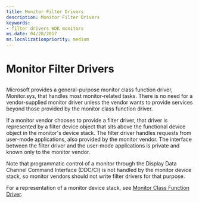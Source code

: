 ```yaml
---
title: Monitor Filter Drivers
description: Monitor Filter Drivers
keywords:
- filter drivers WDK monitors
ms.date: 04/20/2017
ms.localizationpriority: medium
---
```


# Monitor Filter Drivers


## <span id="ddk_monitor_filter_drivers_gg"></span><span id="DDK_MONITOR_FILTER_DRIVERS_GG"></span>


Microsoft provides a general-purpose monitor class function driver, Monitor.sys, that handles most monitor-related tasks. There is no need for a vendor-supplied monitor driver unless the vendor wants to provide services beyond those provided by the monitor class function driver.

If a monitor vendor chooses to provide a filter driver, that driver is represented by a filter device object that sits above the functional device object in the monitor's device stack. The filter driver handles requests from user-mode applications, also provided by the monitor vendor. The interface between the filter driver and the user-mode applications is private and known only to the monitor vendor.

Note that programmatic control of a monitor through the Display Data Channel Command Interface (DDC/CI) is not handled by the monitor device stack, so monitor vendors should not write filter drivers for that purpose.

For a representation of a monitor device stack, see [Monitor Class Function Driver](monitor-class-function-driver.md).

 

 





